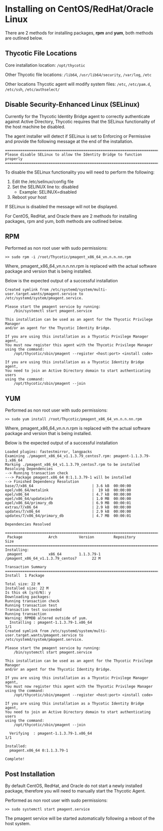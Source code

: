 [title]: # (CentOS/RedHat/Oracle Linux)
[tags]: # (agent,install,upgrade,unix,linux)
[priority]: # (2)

# Installing on CentOS/RedHat/Oracle Linux

There are 2 methods for installing packages, __rpm__ and __yum__, both methods are outlined below.

## Thycotic File Locations

Core installation location: `/opt/thycotic`

Other Thycotic file locations: `/lib64`, `/usr/lib64/security`, `/var/log`, `/etc`

Other locations Thycotic agent will modify system files: `/etc`, `/etc/pam.d`, `/etc/ssh`, `/etc/authselect/`

## Disable Security-Enhanced Linux (SELinux)

Currently for the Thycotic Identity Bridge agent to correctly authenticate against Active Directory, Thycotic requires that the SELinux functionality of the host machine be disabled.

The agent installer will detect if SELinux is set to Enforcing or Permissive and provide the following message at the end of the installation.

```
========================================================================
Please disable SELinux to allow the Identity Bridge to function properly
========================================================================
```

To disable the SELinux functionality you will need to perform the following:

1. Edit the /etc/selinux/config file
1. Set the SELINUX line to: disabled
   * Example: SELINUX=disabled
1. Reboot your host

If SELinux is disabled the message will not be displayed.

For CentOS, RedHat, and Oracle there are 2 methods for installing packages, rpm and yum, both methods are outlined below.

## RPM

Performed as non root user with sudo permissions:

`>> sudo rpm -i /root/Thycotic/pmagent_x86_64_vn.n.n.nn.rpm`

Where, pmagent_x86_64_vn.n.n.nn.rpm is replaced with the actual software package and version that is being installed.

Below is the expected output of a successful installation

```
Created symlink from /etc/systemd/system/multi-user.target.wants/pmagent.service to /etc/systemd/system/pmagent.service.

Please start the pmagent service by running:
    /bin/systemctl start pmagent.service

This installation can be used as an agent for the Thycotic Privilege Manager
and/or an agent for the Thycotic Identity Bridge.

If you are using this installation as a Thycotic Privilege Manager agent,
You must now register this agent with the Thycotic Privilege Manager
using the command:
    /opt/thycotic/sbin/pmagent --register <host:port> <install code>

If you are using this installation as a Thycotic Identity Bridge agent,
You need to join an Active Directory domain to start authenticating users
using the command:
    /opt/thycotic/sbin/pmagent --join
```

## YUM

Performed as non root user with sudo permissions:

`>> sudo yum install /root/Thycotic/pmagent_x86_64_vn.n.n.nn.rpm`

Where, pmagent_x86_64_vn.n.n.rpm is replaced with the actual software package and version that is being installed.

Below is the expected output of a successful installation

```
Loaded plugins: fastestmirror, langpacks
Examining ./pmagent_x86_64_v1.1.3.79_centos7.rpm: pmagent-1.1.3.79-1.x86_64
Marking ./pmagent_x86_64_v1.1.3.79_centos7.rpm to be installed
Resolving Dependencies
--> Running transaction check
---> Package pmagent.x86_64 0:1.1.3.79-1 will be installed
--> Finished Dependency Resolution
base/7/x86_64                           | 3.6 kB  00:00:00
epel/x86_64/metalink                    |  19 kB  00:00:00
epel/x86_64                             | 4.7 kB  00:00:00
epel/x86_64/updateinfo                  | 1.0 MB  00:00:00
epel/x86_64/primary_db                  | 6.9 MB  00:00:01
extras/7/x86_64                         | 2.9 kB  00:00:00
updates/7/x86_64                        | 2.9 kB  00:00:00
updates/7/x86_64/primary_db             | 4.7 MB  00:00:01

Dependencies Resolved

==============================================================================================
 Package            Arch          Version         Repository                            Size
==============================================================================================
Installing:
 pmagent            x86_64        1.1.3.79-1        /pmagent_x86_64_v1.1.3.79_centos7       22 M

Transaction Summary
==============================================================================================
Install  1 Package

Total size: 22 M
Installed size: 22 M
Is this ok [y/d/N]: y
Downloading packages:
Running transaction check
Running transaction test
Transaction test succeeded
Running transaction
Warning: RPMDB altered outside of yum.
  Installing : pmagent-1.1.3.79-1.x86_64                                                 1/1
Created symlink from /etc/systemd/system/multi-user.target.wants/pmagent.service to /etc/systemd/system/pmagent.service.

Please start the pmagent service by running:
    /bin/systemctl start pmagent.service

This installation can be used as an agent for the Thycotic Privilege Manager
and/or an agent for the Thycotic Identity Bridge.

If you are using this installation as a Thycotic Privilege Manager agent,
You must now register this agent with the Thycotic Privilege Manager
using the command:
    /opt/thycotic/sbin/pmagent --register <host:port> <install code>

If you are using this installation as a Thycotic Identity Bridge agent,
You need to join an Active Directory domain to start authenticating users
using the command:
    /opt/thycotic/sbin/pmagent --join

  Verifying  : pmagent-1.1.3.79-1.x86_64                                               1/1

Installed:
  pmagent.x86_64 0:1.1.3.79-1

Complete!
```

## Post Installation

By default CentOS, RedHat, and Oracle do not start a newly installed package, therefore you will need to manually start the Thycotic Agent.

Performed as non root user with sudo permissions:

`>> sudo systemctl start pmagent.service`

The pmagent service will be started automatically following a reboot of the host system.
